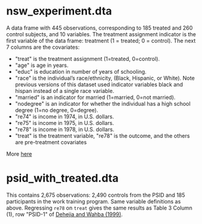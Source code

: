 # nsw_experiment.dta

A data frame with 445 observations, corresponding to 185 treated and 260 control subjects, and 10 variables. The treatment assignment indicator is the first variable of the data frame: treatment (1 = treated; 0 = control). The next 7 columns are the covariates: 
- "treat" is the treatment assignment (1=treated, 0=control).
- "age" is age in years.
- "educ" is education in number of years of schooling.
- "race" is the individual’s race/ethnicity, (Black, Hispanic, or White). Note previous versions
of this dataset used indicator variables black and hispan instead of a single race variable.
- "married" is an indicator for married (1=married, 0=not married).
- "nodegree" is an indicator for whether the individual has a high school degree (1=no degree,
0=degree).
- "re74" is income in 1974, in U.S. dollars.
- "re75" is income in 1975, in U.S. dollars.
- "re78" is income in 1978, in U.S. dollars.
- "treat" is the treatment variable, "re78" is the outcome, and the others are pre-treatment covariates

More [here](https://search.r-project.org/CRAN/refmans/designmatch/html/lalonde.html)

# psid_with_treated.dta 

This contains 2,675 observations: 2,490 controls from the PSID and 185 participants in the work training program. Same variable definitions as above. Regressing `re78` on `treat` gives the same results as Table 3 Column (1), row "PSID-1" of [Dehejia and Wahba (1999)](https://www.jstor.org/stable/2669919). 
